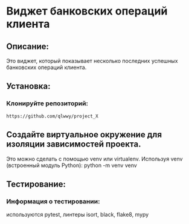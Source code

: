 # Виджет банковских операций клиента
## Описание:
Это виджет, который показывает несколько последних успешных банковских операций клиента.
## Установка: 
### Клонируйте репозиторий:
```
https://github.com/qlwwy/project_X
```
## Создайте виртуальное окружение для изоляции зависимостей проекта. 
Это можно сделать с помощью venv или virtualenv. Используя venv (встроенный модуль Python): python -m venv venv
## Тестирование:
### Информация о тестировании:

используются pytest, линтеры isort, black, flake8, mypy